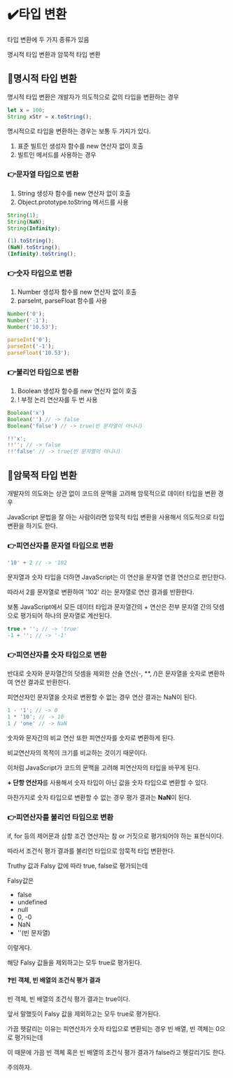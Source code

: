 # ✔️타입 변환

타입 변환에 두 가지 종류가 있음

명시적 타입 변환과 암묵적 타입 변환

## 📌명시적 타입 변환

명시적 타입 변환은 개발자가 의도적으로 값의 타입을 변환하는 경우

```JavaScript
let x = 100;
String xStr = x.toString();
```

명시적으로 타입을 변환하는 경우는 보통 두 가지가 있다.

1. 표준 빌트인 생성자 함수를 new 연산자 없이 호출
2. 빌트인 메서드를 사용하는 경우

### 👉문자열 타입으로 변환

1. String 생성자 함수를 new 연산자 없이 호출
2. Object.prototype.toString 메서드를 사용

```javascript
String(1);
String(NaN);
String(Infinity);

(1).toString();
(NaN).toString();
(Infinity).toString();
```

### 👉숫자 타입으로 변환

1. Number 생성자 함수를 new 연산자 없이 호출
2. parseInt, parseFloat 함수를 사용

```javascript
Number('0');
Number('-1');
Number('10.53');

parseInt('0');
parseInt('-1');
parseFloat('10.53');
```

### 👉불리언 타입으로 변환

1. Boolean 생성자 함수를 new 연산자 없이 호출
2. ! 부정 논리 연산자를 두 번 사용

```javascript
Boolean('x')
Boolean('') // -> false
Boolean('false') // -> true(빈 문자열이 아니니)

!!'x';
!!''; // -> false
!!'false' // -> true(빈 문자열이 아니니)
```


## 📌암묵적 타입 변환

개발자의 의도와는 상관 없이 코드의 문맥을 고려해 암묵적으로 데이터 타입을 변환 경우

JavaScript 문법을 잘 아는 사람이라면 암묵적 타입 변환을 사용해서 의도적으로 타입 변환을 하기도 한다.

### 👉피연산자를 문자열 타입으로 변환

```JavaScript
'10' + 2 // -> '102
```

문자열과 숫자 타입을 더하면 JavaScript는 이 연산을 문자열 연결 연산으로 판단한다.

따라서 2를 문자열로 변환하여 '102' 라는 문자열로 연산 결과를 반환한다.

보통 JavaScript에서 모든 데이터 타입과 문자열간의 + 연산은 전부 문자열 간의 덧셈으로 평가되어 하나의 문자열로 계산된다.

```JavaScript
true + ''; // -> 'true'
-1 + ''; // -> '-1'
```

### 👉피연산자를 숫자 타입으로 변환

반대로 숫자와 문자열간의 덧셈을 제외한 산술 연산(-, \**, /)은 문자열을 숫자로 변환하여 연산 결과로 반환한다.

피연산자인 문자열을 숫자로 변환할 수 없는 경우 연산 결과는 NaN이 된다.

```JavaScript
1 - '1'; // -> 0
1 * '10'; // -> 10
1 / 'one' // -> NaN
```

숫자와 문자간의 비교 연산 또한 피연산자를 숫자로 변환하게 된다.

비교연산자의 목적이 크기를 비교하는 것이기 때문이다.

이처럼 JavaScript가 코드의 문맥을 고려해 피연산자의 타입을 바꾸게 된다.

**+ 단항 연산자**를 사용해서 숫자 타입이 아닌 값을 숫자 타입으로 변환할 수 있다.

마찬가지로 숫자 타입으로 변환할 수 없는 경우 평가 결과는 **NaN**이 된다.

### 👉피연산자를 불리언 타입으로 변환

if, for 등의 제어문과 삼항 조건 연산자는 참 or 거짓으로 평가되어야 하는 표현식이다.

따라서 조건식 평가 결과를 불리언 타입으로 암묵적 타입 변환한다.

Truthy 값과 Falsy 값에 따라 true, false로 평가되는데

Falsy값은

- false
- undefined
- null
- 0, -0
- NaN
- ''(빈 문자열)

이렇게다.

해당 Falsy 값들을 제외하고는 모두 true로 평가된다.

#### ❓빈 객체, 빈 배열의 조건식 평가 결과

빈 객체, 빈 배열의 조건식 평가 결과는 true이다.

앞서 말했듯이 Falsy 값을 제외하고는 모두 true로 평가된다.

가끔 헷갈리는 이유는 피연산자가 숫자 타입으로 변환되는 경우 빈 배열, 빈 객체는 0으로 평가되는데

이 때문에 가끔 빈 객체 혹은 빈 배열의 조건식 평가 결과가 false라고 헷갈리기도 한다.

주의하자.

